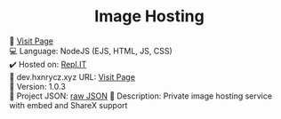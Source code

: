 <div align="center">
   <h1>Image Hosting</h1>
 </div>
 
🔗 [Visit Page](https://images.hxnrycz.xyz)<br>
💻 Language: NodeJS (EJS, HTML, JS, CSS)<br>
✔️ Hosted on: [Repl.IT](https://replit.com)<br>
💎 dev.hxnrycz.xyz URL: [Visit Page](https://dev.hxnrycz.xyz/image_hosting)<br>
🎈 Version: 1.0.3<br>
💨 Project JSON: [raw JSON](https://dev.hxnrycz.xyz/image_hosting/raw)
📰 Description: Private image hosting service with embed and ShareX support
